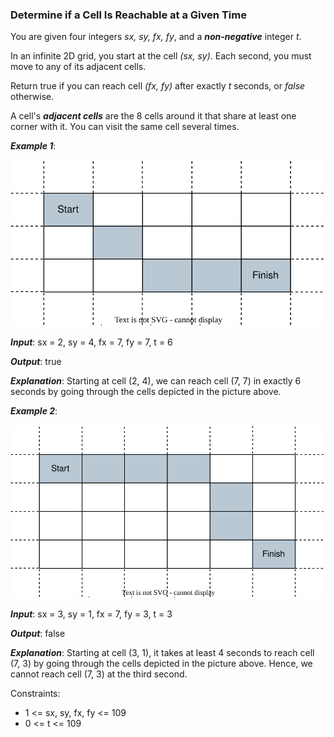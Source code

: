 ### Determine if a Cell Is Reachable at a Given Time

You are given four integers *sx, sy, fx, fy*, and a ***non-negative*** integer *t*.

In an infinite 2D grid, you start at the cell *(sx, sy)*. Each second, you must move to any of its adjacent cells.

Return true if you can reach cell *(fx, fy)* after exactly *t* seconds, or *false* otherwise.

A cell's ***adjacent cells*** are the 8 cells around it that share at least one corner with it. You can visit the same cell several times.



***Example 1***:

![example1](example1.svg)

***Input***: sx = 2, sy = 4, fx = 7, fy = 7, t = 6

***Output***: true

***Explanation***: Starting at cell (2, 4), we can reach cell (7, 7) in exactly 6 seconds by going through the cells depicted in the picture above. 

***Example 2***:

![example2](example2.svg)

***Input***: sx = 3, sy = 1, fx = 7, fy = 3, t = 3

***Output***: false

***Explanation***: Starting at cell (3, 1), it takes at least 4 seconds to reach cell (7, 3) by going through the cells depicted in the picture above. Hence, we cannot reach cell (7, 3) at the third second.
 

Constraints:

- 1 <= sx, sy, fx, fy <= 109
- 0 <= t <= 109
